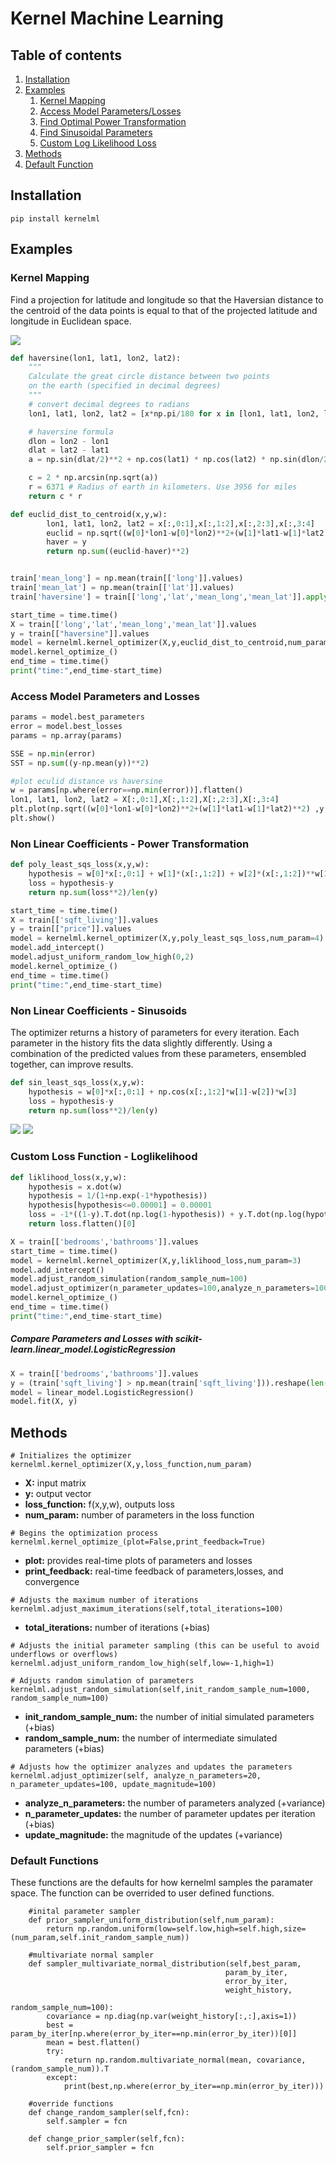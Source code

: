# Kernel Machine Learning 

## Table of contents
1. [Installation](#installation)
2. [Examples](#examples)
    1. [Kernel Mapping](#kernelmapping)
    2. [Access Model Parameters/Losses](#accessmodel)
    2. [Find Optimal Power Transformation](#powertransformation)
    3. [Find Sinusoidal Parameters](#sinusoids)
    4. [Custom Log Likelihood Loss](#loglikelihood)
3. [Methods](#methods)
4. [Default Function](#defaults)

## Installation <a name="installation"></a>

```
pip install kernelml
```

## Examples <a name="examples"></a>

### Kernel Mapping <a name="kernelmapping"></a>
Find a projection for latitude and longitude so that the Haversian distance to the centroid of the data points is equal to that of the projected latitude and longitude in Euclidean space.

![](https://user-images.githubusercontent.com/21232362/39224068-37ba94c0-4813-11e8-9414-6d489fe86b4d.png)


```python
def haversine(lon1, lat1, lon2, lat2):
    """
    Calculate the great circle distance between two points 
    on the earth (specified in decimal degrees)
    """
    # convert decimal degrees to radians 
    lon1, lat1, lon2, lat2 = [x*np.pi/180 for x in [lon1, lat1, lon2, lat2]] 

    # haversine formula 
    dlon = lon2 - lon1 
    dlat = lat2 - lat1 
    a = np.sin(dlat/2)**2 + np.cos(lat1) * np.cos(lat2) * np.sin(dlon/2)**2

    c = 2 * np.arcsin(np.sqrt(a)) 
    r = 6371 # Radius of earth in kilometers. Use 3956 for miles
    return c * r

def euclid_dist_to_centroid(x,y,w):
        lon1, lat1, lon2, lat2 = x[:,0:1],x[:,1:2],x[:,2:3],x[:,3:4]
        euclid = np.sqrt((w[0]*lon1-w[0]*lon2)**2+(w[1]*lat1-w[1]*lat2)**2) 
        haver = y
        return np.sum((euclid-haver)**2)


train['mean_long'] = np.mean(train[['long']].values)
train['mean_lat'] = np.mean(train[['lat']].values)
train['haversine'] = train[['long','lat','mean_long','mean_lat']].apply(lambda x: haversine(x[0],x[1],x[2],x[3]),axis=1)

start_time = time.time()
X = train[['long','lat','mean_long','mean_lat']].values
y = train[["haversine"]].values
model = kernelml.kernel_optimizer(X,y,euclid_dist_to_centroid,num_param=2)
model.kernel_optimize_()    
end_time = time.time()
print("time:",end_time-start_time)
```
### Access Model Parameters and Losses <a name="accessmodel"></a>

```python
params = model.best_parameters
error = model.best_losses
params = np.array(params)

SSE = np.min(error)
SST = np.sum((y-np.mean(y))**2)

#plot eculid distance vs haversine
w = params[np.where(error==np.min(error))].flatten()
lon1, lat1, lon2, lat2 = X[:,0:1],X[:,1:2],X[:,2:3],X[:,3:4]
plt.plot(np.sqrt((w[0]*lon1-w[0]*lon2)**2+(w[1]*lat1-w[1]*lat2)**2) ,y,'.')
plt.show()

```

### Non Linear Coefficients - Power Transformation <a name="powertransformation"></a>

```python
def poly_least_sqs_loss(x,y,w):
    hypothesis = w[0]*x[:,0:1] + w[1]*(x[:,1:2]) + w[2]*(x[:,1:2])**w[3]
    loss = hypothesis-y 
    return np.sum(loss**2)/len(y)

start_time = time.time()
X = train[['sqft_living']].values
y = train[["price"]].values
model = kernelml.kernel_optimizer(X,y,poly_least_sqs_loss,num_param=4)
model.add_intercept()
model.adjust_uniform_random_low_high(0,2)
model.kernel_optimize_()    
end_time = time.time()
print("time:",end_time-start_time)
```

### Non Linear Coefficients - Sinusoids <a name="sinusoids"></a>

The optimizer returns a history of parameters for every iteration. Each parameter in the history fits the data slightly differently. Using a combination of the predicted values from these parameters, ensembled together, can improve results.

```python
def sin_least_sqs_loss(x,y,w):
    hypothesis = w[0]*x[:,0:1] + np.cos(x[:,1:2]*w[1]-w[2])*w[3]
    loss = hypothesis-y
    return np.sum(loss**2)/len(y)
```

![](https://user-images.githubusercontent.com/21232362/39224841-34a459fc-4817-11e8-9786-be1c8e2ef595.png)
![](https://user-images.githubusercontent.com/21232362/39224840-323fef32-4817-11e8-9af2-c417b5c78a19.png)



### Custom Loss Function - Loglikelihood <a name="loglikelihood"></a>

```python
def liklihood_loss(x,y,w):
    hypothesis = x.dot(w)
    hypothesis = 1/(1+np.exp(-1*hypothesis))
    hypothesis[hypothesis<=0.00001] = 0.00001
    loss = -1*((1-y).T.dot(np.log(1-hypothesis)) + y.T.dot(np.log(hypothesis)))/len(y)
    return loss.flatten()[0]

X = train[['bedrooms','bathrooms']].values
start_time = time.time()
model = kernelml.kernel_optimizer(X,y,liklihood_loss,num_param=3)
model.add_intercept()
model.adjust_random_simulation(random_sample_num=100)
model.adjust_optimizer(n_parameter_updates=100,analyze_n_parameters=100)
model.kernel_optimize_()
end_time = time.time()
print("time:",end_time-start_time)
```

##### Compare Parameters and Losses with scikit-learn.linear_model.LogisticRegression

```python
X = train[['bedrooms','bathrooms']].values
y = (train['sqft_living'] > np.mean(train['sqft_living'])).reshape(len(train),1)
model = linear_model.LogisticRegression()
model.fit(X, y)
```

## Methods <a name="methods"></a>

```
# Initializes the optimizer
kernelml.kernel_optimizer(X,y,loss_function,num_param)
```
* **X:** input matrix
* **y:** output vector
* **loss_function:** f(x,y,w), outputs loss
* **num_param:** number of parameters in the loss function

```
# Begins the optimization process
kernelml.kernel_optimize_(plot=False,print_feedback=True)
```
* **plot:** provides real-time plots of parameters and losses
* **print_feedback:** real-time feedback of parameters,losses, and convergence


```
# Adjusts the maximum number of iterations
kernelml.adjust_maximum_iterations(self,total_iterations=100) 
```
* **total_iterations:** number of iterations (+bias)

```
# Adjusts the initial parameter sampling (this can be useful to avoid underflows or overflows)
kernelml.adjust_uniform_random_low_high(self,low=-1,high=1)
```

```
# Adjusts random simulation of parameters
kernelml.adjust_random_simulation(self,init_random_sample_num=1000, random_sample_num=100)
```
* **init_random_sample_num:** the number of initial simulated parameters (+bias)
* **random_sample_num:** the number of intermediate simulated parameters (+bias)
   

```
# Adjusts how the optimizer analyzes and updates the parameters
kernelml.adjust_optimizer(self, analyze_n_parameters=20, n_parameter_updates=100, update_magnitude=100)
```
* **analyze_n_parameters:** the number of parameters analyzed (+variance)
* **n_parameter_updates:** the number of parameter updates per iteration (+bias)
* **update_magnitude:** the magnitude of the updates (+variance)

### Default Functions <a name="defaults"></a>

These functions are the defaults for how kernelml samples the paramater space. The function can be overrided to user defined functions.

```
    #inital parameter sampler
    def prior_sampler_uniform_distribution(self,num_param):
        return np.random.uniform(low=self.low,high=self.high,size=(num_param,self.init_random_sample_num))

    #multivariate normal sampler
    def sampler_multivariate_normal_distribution(self,best_param,
                                                param_by_iter,
                                                error_by_iter,
                                                weight_history,
                                                random_sample_num=100):
        covariance = np.diag(np.var(weight_history[:,:],axis=1))
        best = param_by_iter[np.where(error_by_iter==np.min(error_by_iter))[0]]
        mean = best.flatten()
        try:
            return np.random.multivariate_normal(mean, covariance, (random_sample_num)).T
        except:
            print(best,np.where(error_by_iter==np.min(error_by_iter)))
            
    #override functions
    def change_random_sampler(self,fcn):
        self.sampler = fcn
        
    def change_prior_sampler(self,fcn):
        self.prior_sampler = fcn
```            
